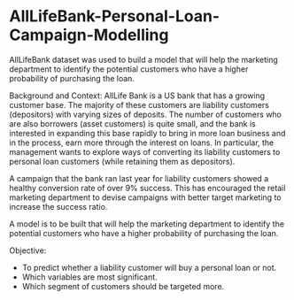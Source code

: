 # AllLifeBank-Personal-Loan-Campaign-Modelling
AllLifeBank dataset was used to build a model that will help the marketing department to identify the potential customers who have a higher probability of purchasing the loan.


Background and Context:
AllLife Bank is a US bank that has a growing customer base. The majority of these customers are liability customers (depositors) with varying sizes of deposits. 
The number of customers who are also borrowers (asset customers) is quite small, and the bank is interested in expanding this base rapidly to bring in more loan 
business and in the process, earn more through the interest on loans. In particular, the management wants to explore ways of converting its liability customers 
to personal loan customers (while retaining them as depositors).

A campaign that the bank ran last year for liability customers showed a healthy conversion rate of over 9% success. This has encouraged the retail marketing 
department to devise campaigns with better target marketing to increase the success ratio.

A model is to be built that will help the marketing department to identify the potential customers who have a higher probability of purchasing the loan.


Objective:
- To predict whether a liability customer will buy a personal loan or not.
- Which variables are most significant.
- Which segment of customers should be targeted more.
